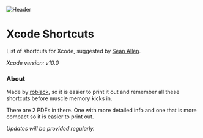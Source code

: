 ![Header](https://raw.githubusercontent.com/roblack/xCodeShortcuts/master/img/header.png)

# Xcode Shortcuts

List of shortcuts for Xcode, suggested by [Sean Allen](https://twitter.com/seanallen_dev).

*Xcode version: v10.0*

### About
Made by [roblack](https://twitter.com/emin_roblack), so it is easier to print it out and remember all these shortcuts before muscle memory kicks in.

There are 2 PDFs in there. One with more detailed info and one that is more compact so it is easier to print out.

*Updates will be provided regularly.*
